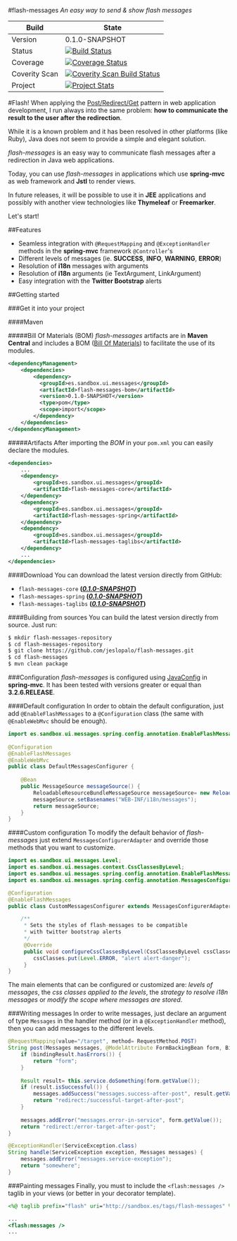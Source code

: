 #flash-messages
_An easy way to send &amp; show *flash messages*_

|Build| State |
|--------|--------|
|Version|0.1.0-SNAPSHOT|
|Status |[![Build Status](https://travis-ci.org/jeslopalo/flash-messages.svg?branch=0.1.0)](https://travis-ci.org/jeslopalo/flash-messages)     |
|Coverage |[![Coverage Status](https://coveralls.io/repos/jeslopalo/flash-messages/badge.png?branch=0.1.0)](https://coveralls.io/r/jeslopalo/flash-messages?branch=0.1.0)|
|Coverity Scan |[![Coverity Scan Build Status](https://scan.coverity.com/projects/2142/badge.svg?branch=0.1.0)](https://scan.coverity.com/projects/2142?branch=0.1.0)|
|Project|[![Project Stats](https://www.ohloh.net/p/flash-messages/widgets/project_thin_badge.gif)](https://www.ohloh.net/p/flash-messages) |

#Flash!
When applying the [Post/Redirect/Get](http://kcy.me/15fxw) pattern in web application development, I run always into the same problem: __how to communicate the result to the user after the redirection__.

While it is a known problem and it has been resolved in other platforms (like Ruby), Java does not seem to provide a simple and elegant solution.

*flash-messages* is an easy way to communicate flash messages after a redirection in Java web applications.

Today, you can use *flash-messages* in applications which use **spring-mvc** as web framework and **Jstl** to render views. 

In future releases, it will be possible to use it in **JEE** applications and possibly with another view technologies like **Thymeleaf** or **Freemarker**.

Let's start!

##Features
- Seamless integration with ```@RequestMapping``` and ```@ExceptionHandler``` methods in the **spring-mvc** framework ```@Controller```'s
- Different levels of messages (ie. __SUCCESS__, __INFO__, __WARNING__, __ERROR__) 
- Resolution of __i18n__ messages with arguments
- Resolution of __i18n__ arguments (ie TextArgument, LinkArgument) 
- Easy integration with the **Twitter Bootstrap** alerts
 

##Getting started

###Get it into your project

####Maven

#####Bill Of Materials (BOM)
*flash-messages* artifacts are in **Maven Central** and includes a BOM ([Bill Of Materials](http://kcy.me/15g1b)) to facilitate the use of its modules.
```xml
<dependencyManagement>
    <dependencies>
        <dependency>
          <groupId>es.sandbox.ui.messages</groupId>
          <artifactId>flash-messages-bom</artifactId>
          <version>0.1.0-SNAPSHOT</version>
          <type>pom</type>
          <scope>import</scope>
        </dependency>
    </dependencies>
</dependencyManagement>
```

#####Artifacts
After importing the *BOM* in your `pom.xml` you can easily declare the modules.
```xml
<dependencies>
    ...
    <dependency>
        <groupId>es.sandbox.ui.messages</groupId>
        <artifactId>flash-messages-core</artifactId>
    </dependency>
    <dependency>
        <groupId>es.sandbox.ui.messages</groupId>
        <artifactId>flash-messages-spring</artifactId>
    </dependency>
    <dependency>
        <groupId>es.sandbox.ui.messages</groupId>
        <artifactId>flash-messages-taglibs</artifactId>
    </dependency>
    ...
</dependencies>
```

####Download
You can download the latest version directly from GitHub:

 - `flash-messages-core`        **(_[0.1.0-SNAPSHOT](http://)_)**
 - `flash-messages-spring`      **(_[0.1.0-SNAPSHOT](http://)_)**
 - `flash-messages-taglibs`     **(_[0.1.0-SNAPSHOT](http://)_)**

####Building from sources
You can build the latest version directly from source. Just run:
```sh
$ mkdir flash-messages-repository
$ cd flash-messages-repository
$ git clone https://github.com/jeslopalo/flash-messages.git
$ cd flash-messages
$ mvn clean package
```

###Configuration
*flash-messages* is configured using [JavaConfig](http://kcy.me/15fuu) in **spring-mvc**. It has been tested with versions greater or equal than **3.2.6.RELEASE**.

####Default configuration
In order to obtain the default configuration, just add ```@EnableFlashMessages``` to a ```@Configuration``` class (the same with ```@EnableWebMvc``` should be enough).
```java
import es.sandbox.ui.messages.spring.config.annotation.EnableFlashMessages;
   
@Configuration
@EnableFlashMessages
@EnableWebMvc
public class DefaultMessagesConfigurer {
   
    @Bean
    public MessageSource messageSource() {      
        ReloadableResourceBundleMessageSource messageSource= new ReloadableResourceBundleMessageSource();
        messageSource.setBasenames("WEB-INF/i18n/messages");        
        return messageSource;
    }
}
```

####Custom configuration
To modify the default behavior of *flash-messages* just extend ```MessagesConfigurerAdapter``` and override those methods that you want to customize.
```java
import es.sandbox.ui.messages.Level;
import es.sandbox.ui.messages.context.CssClassesByLevel;
import es.sandbox.ui.messages.spring.config.annotation.EnableFlashMessages;
import es.sandbox.ui.messages.spring.config.annotation.MessagesConfigurerAdapter;

@Configuration
@EnableFlashMessages
public class CustomMessagesConfigurer extends MessagesConfigurerAdapter {

    /**
     * Sets the styles of flash-messages to be compatible 
     * with twitter bootstrap alerts
     */
     @Override
     public void configureCssClassesByLevel(CssClassesByLevel cssClasses) {
        cssClasses.put(Level.ERROR, "alert alert-danger");
     }
}
```

The main elements that can be configured or customized are:  _levels of messages_, the _css classes applied to the levels_, the _strategy to resolve i18n messages_ or _modify the scope where messages are stored_.

###Writing messages
In order to write messages, just declare an argument of type ```Messages``` in the handler method (or in a ```@ExceptionHandler``` method), then you can add messages to the different levels.

```java
@RequestMapping(value="/target", method= RequestMethod.POST)
String post(Messages messages, @ModelAttribute FormBackingBean form, BindingResult bindingResult) {
    if (bindingResult.hasErrors()) {        
        return "form";
    }
    
    Result result= this.service.doSomething(form.getValue());
    if (result.isSuccessful()) {
        messages.addSuccess("messages.success-after-post", result.getValue());
        return "redirect:/successful-target-after-post";
    }
    
    messages.addError("messages.error-in-service", form.getValue());
    return "redirect:/error-target-after-post";
}

@ExceptionHandler(ServiceException.class)
String handle(ServiceException exception, Messages messages) {
    messages.addError("messages.service-exception");
    return "somewhere";
}
```

###Painting messages
Finally, you must to include the ```<flash:messages />``` taglib in your views (or better in your decorator template).
```jsp
<%@ taglib prefix="flash" uri="http://sandbox.es/tags/flash-messages" %>

...
<flash:messages />
...

```
